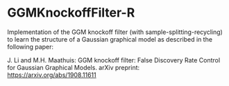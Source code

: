 # GGMKnockoffFilter-R
Implementation of the GGM knockoff filter (with sample-splitting-recycling) to learn the structure of a Gaussian graphical model as described in the following paper:

J. Li and M.H. Maathuis: GGM knockoff filter: False Discovery Rate Control for Gaussian Graphical Models. arXiv preprint: https://arxiv.org/abs/1908.11611
